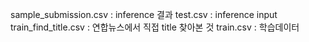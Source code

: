 sample_submission.csv : inference 결과
test.csv : inference input
train_find_title.csv : 연합뉴스에서 직접 title 찾아본 것
train.csv : 학습데이터